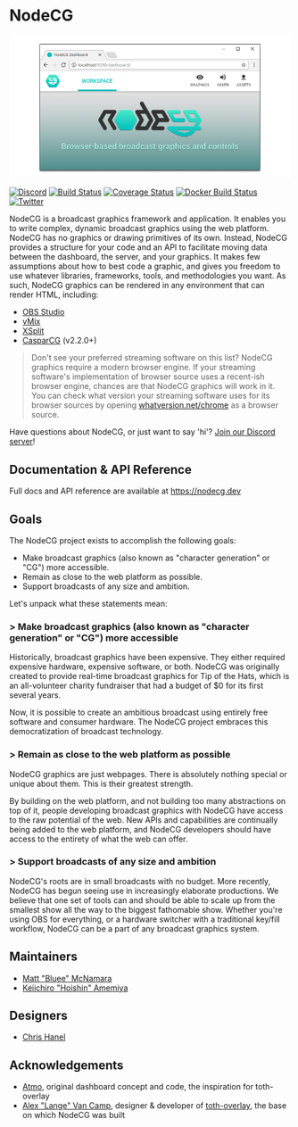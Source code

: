 # NodeCG

[![NodeCG](https://raw.githubusercontent.com/nodecg/nodecg/master/media/splash.png)](https://nodecg.dev/)

[![Discord](https://img.shields.io/discord/754749209722486814.svg?logo=discord)](https://discord.com/invite/GJ4r8a8)
[![Build Status](https://github.com/nodecg/nodecg/workflows/CI/badge.svg)](https://github.com/nodecg/nodecg/actions?query=workflow%3ACI)
[![Coverage Status](https://codecov.io/gh/nodecg/nodecg/branch/master/graph/badge.svg)](https://codecov.io/gh/nodecg/nodecg)
[![Docker Build Status](https://ghcr-badge.egpl.dev/nodecg/nodecg/latest_tag)](https://ghcr.io/nodecg/nodecg)
[![Twitter](https://img.shields.io/twitter/url/https/twitter.com/fold_left.svg?style=social&label=Follow%20%40NodeCG)](https://twitter.com/NodeCG)

NodeCG is a broadcast graphics framework and application. It enables you to write complex, dynamic broadcast graphics using the web platform. NodeCG has no graphics or drawing primitives of its own. Instead, NodeCG provides a structure for your code and an API to facilitate moving data between the dashboard, the server, and your graphics. It makes few assumptions about how to best code a graphic, and gives you freedom to use whatever libraries, frameworks, tools, and methodologies you want. As such, NodeCG graphics can be rendered in any environment that can render HTML, including:

- [OBS Studio](https://obsproject.com/)
- [vMix](http://www.vmix.com/)
- [XSplit](https://www.xsplit.com/)
- [CasparCG](https://github.com/CasparCG/server/releases) (v2.2.0+)

> Don't see your preferred streaming software on this list? NodeCG graphics require a modern browser engine. If your streaming software's implementation of browser source uses a recent-ish browser engine, chances are that NodeCG graphics will work in it. You can check what version your streaming software uses for its browser sources by opening [whatversion.net/chrome](https://www.whatversion.net/browser/) as a browser source.

Have questions about NodeCG, or just want to say 'hi'? [Join our Discord server](https://discord.com/invite/GJ4r8a8)!

## Documentation & API Reference

Full docs and API reference are available at https://nodecg.dev

## Goals

The NodeCG project exists to accomplish the following goals:

- Make broadcast graphics (also known as "character generation" or "CG") more accessible.
- Remain as close to the web platform as possible.
- Support broadcasts of any size and ambition.

Let's unpack what these statements mean:

### > Make broadcast graphics (also known as "character generation" or "CG") more accessible

Historically, broadcast graphics have been expensive. They either required expensive hardware, expensive software, or both. NodeCG was originally created to provide real-time broadcast graphics for Tip of the Hats, which is an all-volunteer charity fundraiser that had a budget of \$0 for its first several years.

Now, it is possible to create an ambitious broadcast using entirely free software and consumer hardware. The NodeCG project embraces this democratization of broadcast technology.

### > Remain as close to the web platform as possible

NodeCG graphics are just webpages. There is absolutely nothing special or unique about them. This is their greatest strength.

By building on the web platform, and not building too many abstractions on top of it, people developing broadcast graphics with NodeCG have access to the raw potential of the web. New APIs and capabilities are continually being added to the web platform, and NodeCG developers should have access to the entirety of what the web can offer.

### > Support broadcasts of any size and ambition

NodeCG's roots are in small broadcasts with no budget. More recently, NodeCG has begun seeing use in increasingly elaborate productions. We believe that one set of tools can and should be able to scale up from the smallest show all the way to the biggest fathomable show. Whether you're using OBS for everything, or a hardware switcher with a traditional key/fill workflow, NodeCG can be a part of any broadcast graphics system.

## Maintainers

- [Matt "Bluee" McNamara](https://mattmcn.com/)
- [Keiichiro "Hoishin" Amemiya](https://twitter.com/hoishinxii)

## Designers

- [Chris Hanel](http://www.chrishanel.com)

## Acknowledgements

- [Atmo](https://github.com/atmosfar), original dashboard concept and code, the inspiration for toth-overlay
- [Alex "Lange" Van Camp](https://github.com/alvancamp), designer & developer of [toth-overlay](https://github.com/TipoftheHats/toth-overlay), the base on which NodeCG was built
